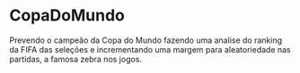 # CopaDoMundo
Prevendo o campeão da Copa do Mundo fazendo uma analise do ranking da FIFA das seleções e incrementando uma margem para aleatoriedade nas partidas, a famosa zebra nos jogos.
